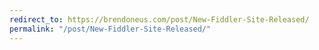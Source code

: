 ```yaml
---
redirect_to: https://brendoneus.com/post/New-Fiddler-Site-Released/
permalink: "/post/New-Fiddler-Site-Released/"
---
```

